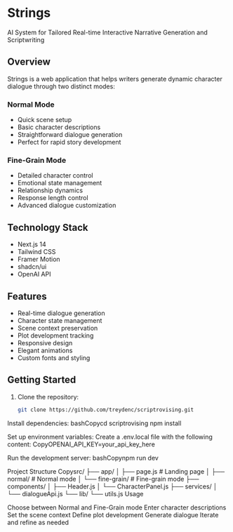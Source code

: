 # Strings

AI System for Tailored Real-time Interactive Narrative Generation and Scriptwriting

## Overview

Strings is a web application that helps writers generate dynamic character dialogue through two distinct modes:

### Normal Mode
- Quick scene setup
- Basic character descriptions
- Straightforward dialogue generation 
- Perfect for rapid story development

### Fine-Grain Mode
- Detailed character control
- Emotional state management
- Relationship dynamics 
- Response length control
- Advanced dialogue customization

## Technology Stack
- Next.js 14
- Tailwind CSS
- Framer Motion
- shadcn/ui 
- OpenAI API

## Features
- Real-time dialogue generation
- Character state management
- Scene context preservation
- Plot development tracking
- Responsive design
- Elegant animations
- Custom fonts and styling

## Getting Started

1. Clone the repository:
   ```bash
   git clone https://github.com/treydenc/scriptrovising.git

Install dependencies:
bashCopycd scriptrovising
npm install

Set up environment variables:
Create a .env.local file with the following content:
CopyOPENAI_API_KEY=your_api_key_here

Run the development server:
bashCopynpm run dev


Project Structure
Copysrc/
├── app/
│   ├── page.js          # Landing page
│   ├── normal/          # Normal mode
│   └── fine-grain/      # Fine-grain mode
├── components/
│   ├── Header.js
│   └── CharacterPanel.js
├── services/
│   └── dialogueApi.js
└── lib/
    └── utils.js
Usage

Choose between Normal and Fine-Grain mode
Enter character descriptions
Set the scene context
Define plot development
Generate dialogue
Iterate and refine as needed